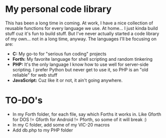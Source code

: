 # My personal code library

This has been a long time in coming.  At work, I have a nice collection of reusable functions for every language we use.  At home... I just kinda build stuff cuz it's fun to build stuff.  But I've never actually started a code library of my own... not in a long time, anyway.  The languages I'll be focusing on are:

* **C:** My go-to for "serious fun coding" projects
* **Forth:** My favorite language for shell scripting and random tinkering
* **PHP:** It's the only language I know how to use well for server-side scripting.  I prefer Python but never get to use it, so PHP is an "old reliable" for web stuff
* **JavaScript:** Cuz like it or not, it ain't going anywhere.


# TO-DO's

* In my Forth folder, for each file, say which Forths it works in.  Like Gforth for DOS != Gforth for Android != Pforth, so some of it will break :)
* In my C folder, add some of my VIC-20 macros
* Add db.php to my PHP folder
